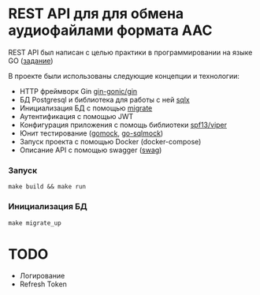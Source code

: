 # REST API для для обмена аудиофайлами формата AAC

REST API был написан с целью практики в программировании на языке GO ([задание](TASK.md))

В проекте были использованы следующие концепции и технологии:
- HTTP фреймворк Gin <a href="https://github.com/gin-gonic/gin">gin-gonic/gin</a>
- БД Postgresql и библиотека для работы с ней <a href="https://github.com/jmoiron/sqlx">sqlx</a>
- Инициализация БД с помощью <a href="https://github.com/golang-migrate/migrate">migrate</a>
- Аутентификация  с помощью JWT
- Конфигурация приложения с помощь библиотеки <a href="https://github.com/spf13/viper">spf13/viper</a>
- Юнит тестирование (<a href="github.com/golang/mock/gomock">gomock</a>, <a href="https://github.com/DATA-DOG/go-sqlmock">go-sqlmock</a>)
- Запуск проекта с помощью Docker (docker-compose)
- Описание API с помощью swagger (<a href="https://github.com/swaggo/swag">swag</a>)

### Запуск
```
make build && make run
```

### Инициализация БД
```
make migrate_up
```


# TODO
 - Логирование
 - Refresh Token